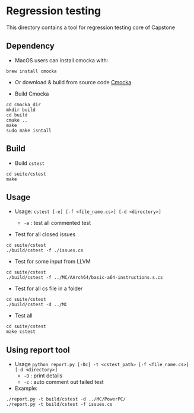 # Regression testing
This directory contains a tool for regression testing core of Capstone

## Dependency

- MacOS users can install cmocka with:

```
brew install cmocka
```

- Or download & build from source code [Cmocka](https://git.cryptomilk.org/projects/cmocka.git)

- Build Cmocka

```
cd cmocka_dir
mkdir build
cd build
cmake ..
make
sudo make isntall
```

## Build

- Build `cstest`

```
cd suite/cstest
make
```

## Usage

- Usage: `cstest [-e] [-f <file_name.cs>] [-d <directory>]`
	- `-e` : test all commented test

- Test for all closed issues

```
cd suite/cstest
./build/cstest -f ./issues.cs
```

- Test for some input from LLVM

```
cd suite/cstest
./build/cstest -f ../MC/AArch64/basic-a64-instructions.s.cs
```

- Test for all cs file in a folder

```
cd suite/cstest
./build/cstest -d ../MC
```

- Test all

```
cd suite/cstest
make cstest
```

## Using report tool

- Usage `python report.py [-Dc] -t <cstest_path> [-f <file_name.cs>] [-d <directory>]`
	- `-D` : print details
	- `-c` : auto comment out failed test
- Example: 

```
./report.py -t build/cstest -d ../MC/PowerPC/
./report.py -t build/cstest -f issues.cs
```
